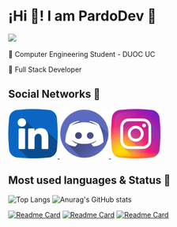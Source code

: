 <h1>¡Hi 👋! I am PardoDev 👾</h1>

![](https://komarev.com/ghpvc/?username=Pardo-Dev&color=blueviolet&style=for-the-badge)

🔵 Computer Engineering Student - DUOC UC

🔵 Full Stack Developer

<h2> Social Networks 👾</h2>

<a href="https://www.linkedin.com/in/carlos-pardo-belmar-507860243/">
  <img src="icons/linkedin.png" height=100>
</a>

<a href="https://discord.gg/KHErDgetDS">
  <img src="discord.png" height=100>
</a>

<a href="https://www.instagram.com/_p4rd0.c_/">
  <img src="icons/instagram.png" height=100>
</a>

<h2> Most used languages & Status 👾</h2>

![Top Langs](https://github-readme-stats.vercel.app/api/top-langs/?username=Pardo-Dev&theme=highcontrast) 
![Anurag's GitHub stats](https://github-readme-stats.vercel.app/api?username=Pardo-Dev&show_icons=true&theme=highcontrast) 






[![Readme Card](https://github-readme-stats.vercel.app/api/pin/?username=Pardo-Dev&repo=RegistrApp&theme=highcontrast)](https://github.com/Pardo-Dev/RegistrApp)
[![Readme Card](https://github-readme-stats.vercel.app/api/pin/?username=Pardo-Dev&repo=RayoMkween-Taller_Mecanico&theme=highcontrast)](https://github.com/Pardo-Dev/RayoMkween-Taller_Mecanico)
[![Readme Card](https://github-readme-stats.vercel.app/api/pin/?username=Pardo-Dev&repo=Comandos-Git&theme=highcontrast)](https://github.com/Pardo-Dev/Comandos-Git)

